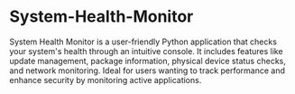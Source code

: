 # System-Health-Monitor
System Health Monitor is a user-friendly Python application that checks your system's health through an intuitive console. It includes features like update management, package information, physical device status checks, and network monitoring. Ideal for users wanting to track performance and enhance security by monitoring active applications.
